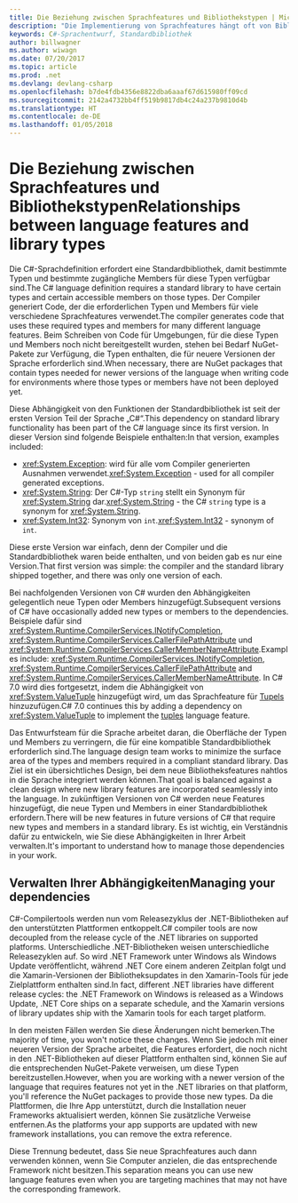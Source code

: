 ```yaml
---
title: Die Beziehung zwischen Sprachfeatures und Bibliothekstypen | Microsoft-Dokumentation
description: "Die Implementierung von Sprachfeatures hängt oft von Bibliothekstypen ab. Diese Beziehung wird in diesem Artikel erläutert."
keywords: C#-Sprachentwurf, Standardbibliothek
author: billwagner
ms.author: wiwagn
ms.date: 07/20/2017
ms.topic: article
ms.prod: .net
ms.devlang: devlang-csharp
ms.openlocfilehash: b7de4fdb4356e8822dba6aaaf67d615980ff09cd
ms.sourcegitcommit: 2142a4732bb4ff519b9817db4c24a237b9810d4b
ms.translationtype: HT
ms.contentlocale: de-DE
ms.lasthandoff: 01/05/2018
---
```

# <a name="relationships-between-language-features-and-library-types"></a><span data-ttu-id="5d660-105">Die Beziehung zwischen Sprachfeatures und Bibliothekstypen</span><span class="sxs-lookup"><span data-stu-id="5d660-105">Relationships between language features and library types</span></span>

<span data-ttu-id="5d660-106">Die C#-Sprachdefinition erfordert eine Standardbibliothek, damit bestimmte Typen und bestimmte zugängliche Members für diese Typen verfügbar sind.</span><span class="sxs-lookup"><span data-stu-id="5d660-106">The C# language definition requires a standard library to have certain types and certain accessible members on those types.</span></span> <span data-ttu-id="5d660-107">Der Compiler generiert Code, der die erforderlichen Typen und Members für viele verschiedene Sprachfeatures verwendet.</span><span class="sxs-lookup"><span data-stu-id="5d660-107">The compiler generates code that uses these required types and members for many different language features.</span></span> <span data-ttu-id="5d660-108">Beim Schreiben von Code für Umgebungen, für die diese Typen und Members noch nicht bereitgestellt wurden, stehen bei Bedarf NuGet-Pakete zur Verfügung, die Typen enthalten, die für neuere Versionen der Sprache erforderlich sind.</span><span class="sxs-lookup"><span data-stu-id="5d660-108">When necessary, there are NuGet packages that contain types needed for newer versions of the language when writing code for environments where those types or members have not been deployed yet.</span></span>

<span data-ttu-id="5d660-109">Diese Abhängigkeit von den Funktionen der Standardbibliothek ist seit der ersten Version Teil der Sprache „C#“.</span><span class="sxs-lookup"><span data-stu-id="5d660-109">This dependency on standard library functionality has been part of the C# language since its first version.</span></span> <span data-ttu-id="5d660-110">In dieser Version sind folgende Beispiele enthalten:</span><span class="sxs-lookup"><span data-stu-id="5d660-110">In that version, examples included:</span></span>

* <span data-ttu-id="5d660-111"><xref:System.Exception>: wird für alle vom Compiler generierten Ausnahmen verwendet.</span><span class="sxs-lookup"><span data-stu-id="5d660-111"><xref:System.Exception> - used for all compiler generated exceptions.</span></span>
* <span data-ttu-id="5d660-112"><xref:System.String>: Der C#-Typ `string` stellt ein Synonym für <xref:System.String> dar.</span><span class="sxs-lookup"><span data-stu-id="5d660-112"><xref:System.String> - the C# `string` type is a synonym for <xref:System.String>.</span></span>
* <span data-ttu-id="5d660-113"><xref:System.Int32>: Synonym von `int`.</span><span class="sxs-lookup"><span data-stu-id="5d660-113"><xref:System.Int32> - synonym of `int`.</span></span>

<span data-ttu-id="5d660-114">Diese erste Version war einfach, denn der Compiler und die Standardbibliothek waren beide enthalten, und von beiden gab es nur eine Version.</span><span class="sxs-lookup"><span data-stu-id="5d660-114">That first version was simple: the compiler and the standard library shipped together, and there was only one version of each.</span></span>

<span data-ttu-id="5d660-115">Bei nachfolgenden Versionen von C# wurden den Abhängigkeiten gelegentlich neue Typen oder Members hinzugefügt.</span><span class="sxs-lookup"><span data-stu-id="5d660-115">Subsequent versions of C# have occasionally added new types or members to the dependencies.</span></span> <span data-ttu-id="5d660-116">Beispiele dafür sind <xref:System.Runtime.CompilerServices.INotifyCompletion>, <xref:System.Runtime.CompilerServices.CallerFilePathAttribute> und <xref:System.Runtime.CompilerServices.CallerMemberNameAttribute>.</span><span class="sxs-lookup"><span data-stu-id="5d660-116">Examples include: <xref:System.Runtime.CompilerServices.INotifyCompletion>, <xref:System.Runtime.CompilerServices.CallerFilePathAttribute> and <xref:System.Runtime.CompilerServices.CallerMemberNameAttribute>.</span></span> <span data-ttu-id="5d660-117">In C# 7.0 wird dies fortgesetzt, indem die Abhängigkeit von <xref:System.ValueTuple> hinzugefügt wird, um das Sprachfeature für [Tupels](../tuples.md) hinzuzufügen.</span><span class="sxs-lookup"><span data-stu-id="5d660-117">C# 7.0 continues this by adding a dependency on <xref:System.ValueTuple> to implement the [tuples](../tuples.md) language feature.</span></span>

<span data-ttu-id="5d660-118">Das Entwurfsteam für die Sprache arbeitet daran, die Oberfläche der Typen und Members zu verringern, die für eine kompatible Standardbibliothek erforderlich sind.</span><span class="sxs-lookup"><span data-stu-id="5d660-118">The language design team works to minimize the surface area of the types and members required in a compliant standard library.</span></span> <span data-ttu-id="5d660-119">Das Ziel ist ein übersichtliches Design, bei dem neue Bibliotheksfeatures nahtlos in die Sprache integriert werden können.</span><span class="sxs-lookup"><span data-stu-id="5d660-119">That goal is balanced against a clean design where new library features are incorporated seamlessly into the language.</span></span> <span data-ttu-id="5d660-120">In zukünftigen Versionen von C# werden neue Features hinzugefügt, die neue Typen und Members in einer Standardbibliothek erfordern.</span><span class="sxs-lookup"><span data-stu-id="5d660-120">There will be new features in future versions of C# that require new types and members in a standard library.</span></span> <span data-ttu-id="5d660-121">Es ist wichtig, ein Verständnis dafür zu entwickeln, wie Sie diese Abhängigkeiten in Ihrer Arbeit verwalten.</span><span class="sxs-lookup"><span data-stu-id="5d660-121">It's important to understand how to manage those dependencies in your work.</span></span>

## <a name="managing-your-dependencies"></a><span data-ttu-id="5d660-122">Verwalten Ihrer Abhängigkeiten</span><span class="sxs-lookup"><span data-stu-id="5d660-122">Managing your dependencies</span></span>

<span data-ttu-id="5d660-123">C#-Compilertools werden nun vom Releasezyklus der .NET-Bibliotheken auf den unterstützten Plattformen entkoppelt.</span><span class="sxs-lookup"><span data-stu-id="5d660-123">C# compiler tools are now decoupled from the release cycle of the .NET libraries on supported platforms.</span></span> <span data-ttu-id="5d660-124">Unterschiedliche .NET-Bibliotheken weisen unterschiedliche Releasezyklen auf. So wird .NET Framework unter Windows als Windows Update veröffentlicht, während .NET Core einem anderen Zeitplan folgt und die Xamarin-Versionen der Bibliotheksupdates in den Xamarin-Tools für jede Zielplattform enthalten sind.</span><span class="sxs-lookup"><span data-stu-id="5d660-124">In fact, different .NET libraries have different release cycles: the .NET Framework on Windows is released as a Windows Update, .NET Core ships on a separate schedule, and the Xamarin versions of library updates ship with the Xamarin tools for each target platform.</span></span>

<span data-ttu-id="5d660-125">In den meisten Fällen werden Sie diese Änderungen nicht bemerken.</span><span class="sxs-lookup"><span data-stu-id="5d660-125">The majority of time, you won't notice these changes.</span></span> <span data-ttu-id="5d660-126">Wenn Sie jedoch mit einer neueren Version der Sprache arbeitet, die Features erfordert, die noch nicht in den .NET-Bibliotheken auf dieser Plattform enthalten sind, können Sie auf die entsprechenden NuGet-Pakete verweisen, um diese Typen bereitzustellen.</span><span class="sxs-lookup"><span data-stu-id="5d660-126">However, when you are working with a newer version of the language that requires features not yet in the .NET libraries on that platform, you'll reference the NuGet packages to provide those new types.</span></span>
<span data-ttu-id="5d660-127">Da die Plattformen, die Ihre App unterstützt, durch die Installation neuer Frameworks aktualisiert werden, können Sie zusätzliche Verweise entfernen.</span><span class="sxs-lookup"><span data-stu-id="5d660-127">As the platforms your app supports are updated with new framework installations, you can remove the extra reference.</span></span>

<span data-ttu-id="5d660-128">Diese Trennung bedeutet, dass Sie neue Sprachfeatures auch dann verwenden können, wenn Sie Computer anzielen, die das entsprechende Framework nicht besitzen.</span><span class="sxs-lookup"><span data-stu-id="5d660-128">This separation means you can use new language features even when you are targeting machines that may not have the corresponding framework.</span></span>
